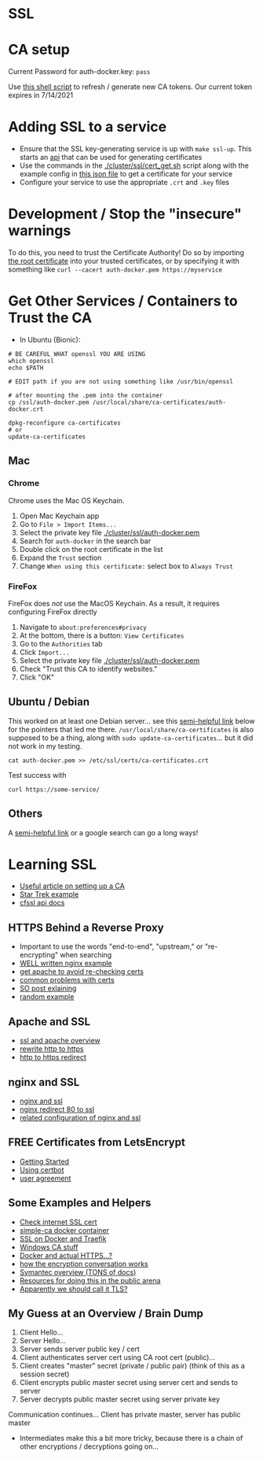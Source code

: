 # SSL

# CA setup

Current Password for auth-docker.key: `pass`

Use [this shell script](./cluster/ssl/cert_authority_get.sh) to refresh /
generate new CA tokens. Our current token expires in 7/14/2021

# Adding SSL to a service

- Ensure that the SSL key-generating service is up with `make ssl-up`. This
  starts an [api](https://github.com/cloudflare/cfssl/tree/master/doc/api) that
can be used for generating certificates
- Use the commands in the
  [./cluster/ssl/cert_get.sh](./cluster/ssl/cert_get.sh) script along with the
example config in [this json file](./cluster/ssl/cert_config.json) to get a
certificate for your service
- Configure your service to use the appropriate `.crt` and `.key` files

# Development / Stop the "insecure" warnings

To do this, you need to trust the Certificate Authority! Do so by importing
[the root certificate](./cluster/ssl/auth-docker.pem) into your trusted
certificates, or by specifying it with something like `curl --cacert
auth-docker.pem https://myservice`

# Get Other Services / Containers to Trust the CA

- In Ubuntu (Bionic):
```
# BE CAREFUL WHAT openssl YOU ARE USING
which openssl
echo $PATH

# EDIT path if you are not using something like /usr/bin/openssl

# after mounting the .pem into the container
cp /ssl/auth-docker.pem /usr/local/share/ca-certificates/auth-docker.crt

dpkg-reconfigure ca-certificates
# or
update-ca-certificates
```

## Mac

### Chrome

Chrome uses the Mac OS Keychain. 

1. Open Mac Keychain app
2. Go to `File > Import Items...`
3. Select the private key file [./cluster/ssl/auth-docker.pem](./cluster/ssl/auth-docker.pem)
4. Search for `auth-docker` in the search bar
5. Double click on the root certificate in the list
6. Expand the `Trust` section
7. Change `When using this certificate:` select box to `Always Trust`

### FireFox

FireFox does _not_ use the MacOS Keychain. As a result, it requires configuring FireFox directly

1. Navigate to `about:preferences#privacy`
2. At the bottom, there is a button: `View Certificates`
3. Go to the `Authorities` tab
4. Click `Import...`
5. Select the private key file [./cluster/ssl/auth-docker.pem](./cluster/ssl/auth-docker.pem)
6. Check "Trust this CA to identify websites."
7. Click "OK"

## Ubuntu / Debian

This worked on at least one Debian server... see this [semi-helpful
link](https://manuals.gfi.com/en/kerio/connect/content/server-configuration/ssl-certificates/adding-trusted-root-certificates-to-the-server-1605.html)
below for the pointers that led me there. `/usr/local/share/ca-certificates` is
also supposed to be a thing, along with `sudo update-ca-certificates`... but it
did not work in my testing.

```
cat auth-docker.pem >> /etc/ssl/certs/ca-certificates.crt
```

Test success with
```
curl https://some-service/
```

## Others

A [semi-helpful
link](https://manuals.gfi.com/en/kerio/connect/content/server-configuration/ssl-certificates/adding-trusted-root-certificates-to-the-server-1605.html)
or a google search can go a long ways!

# Learning SSL

- [Useful article on setting up a CA](https://deliciousbrains.com/ssl-certificate-authority-for-local-https-development/)
- [Star Trek example](https://datacenteroverlords.com/2011/09/25/ssl-who-do-you-trust/)
- [cfssl api docs](https://github.com/cloudflare/cfssl/tree/master/doc/api)

## HTTPS Behind a Reverse Proxy

- Important to use the words "end-to-end", "upstream," or "re-encrypting" when searching
- [WELL written nginx example](https://reinout.vanrees.org/weblog/2017/05/02/https-behind-proxy.html)
- [get apache to avoid re-checking certs](http://httpd.apache.org/docs/2.4/mod/mod_ssl.html#sslproxycheckpeercn)
- [common problems with certs](https://www.apachelounge.com/viewtopic.php?t=6770)
- [SO post exlaining](https://security.stackexchange.com/questions/83082/end-to-end-encryption-with-a-reverse-proxy-and-an-application-server)
- [random example](https://ubuntuforums.org/showthread.php?t=2064909)

## Apache and SSL

- [ssl and apache overview](https://www.digicert.com/csr-ssl-installation/apache-openssl.htm)
- [rewrite http to https](https://wiki.apache.org/httpd/RewriteHTTPToHTTPS)
- [http to https redirect](https://www.namecheap.com/support/knowledgebase/article.aspx/9821/38/redirect-to-https-on-apache)

## nginx and SSL

- [nginx and ssl](https://medium.com/@mtourne/how-to-use-nginx-for-ssl-termination-for-any-domain-dc2e2c630058)
- [nginx redirect 80 to ssl](https://bjornjohansen.no/redirect-to-https-with-nginx)
- [related configuration of nginx and ssl](https://bjornjohansen.no/securing-nginx-ssl)

## FREE Certificates from LetsEncrypt

- [Getting Started](https://letsencrypt.org/getting-started/)
- [Using certbot](https://certbot.eff.org/lets-encrypt/ubuntutrusty-nginx)
- [user agreement](https://letsencrypt.org/documents/LE-SA-v1.2-November-15-2017.pdf)

## Some Examples and Helpers

- [Check internet SSL cert](http://web.archive.org/web/20100811030528/http://www.digicert.com:80/help)
- [simple-ca docker container](https://github.com/jcmoraisjr/simple-ca)
- [SSL on Docker and Traefik](https://jimfrenette.com/2018/03/ssl-certificate-authority-for-docker-and-traefik/)
- [Windows CA stuff](https://www2.microstrategy.com/producthelp/10.6/SystemAdmin/WebHelp/Lang_1033/Content/Admin/Adding_your_enterprise_CA_as_a_trusted_certificate.htm)
- [Docker and actual HTTPS...?](https://docs.docker.com/ee/ucp/interlock/usage/tls/#let-your-service-handle-tls)
- [how the encryption conversation works](https://www.digicert.com/ssl-cryptography.htm)
- [Symantec overview (TONS of docs)](https://www.websecurity.symantec.com/security-topics/how-does-ssl-handshake-work)
- [Resources for doing this in the public arena](https://www.keycdn.com/blog/ssl-trust)
- [Apparently we should call it TLS?](https://curl.haxx.se/docs/sslcerts.html)

## My Guess at an Overview / Brain Dump

1. Client Hello... 
2. Server Hello...
3. Server sends server public key / cert
4. Client authenticates server cert using CA root cert (public)...
5. Client creates "master" secret (private / public pair) (think of this as a session secret)
6. Client encrypts public master secret using server cert and sends to server
7. Server decrypts public master secret using server private key

Communication continues... Client has private master, server has public master

- Intermediates make this a bit more tricky, because there is a chain of other encryptions / decryptions going on...

